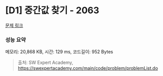 # [D1] 중간값 찾기 - 2063 

[문제 링크](https://swexpertacademy.com/main/code/problem/problemDetail.do?contestProbId=AV5QPsXKA2UDFAUq) 

### 성능 요약

메모리: 20,868 KB, 시간: 129 ms, 코드길이: 952 Bytes



> 출처: SW Expert Academy, https://swexpertacademy.com/main/code/problem/problemList.do